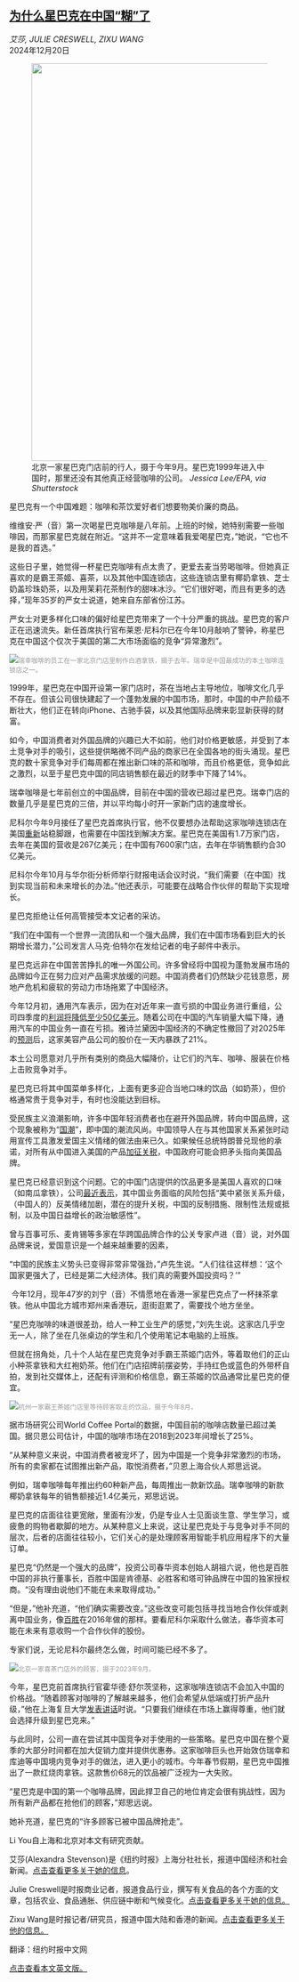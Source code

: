 <!--1734664022000-->
[为什么星巴克在中国“糊”了](https://cn.nytimes.com/china/20241220/starbucks-china/)
------

<address>艾莎, JULIE CRESWELL, ZIXU WANG</address><time pudate="2024-12-20 10:47:34" datetime="2024-12-20 10:47:34">2024年12月20日</time><figure><img src="https://images.weserv.nl/?url=static01.nyt.com/images/2024/12/13/multimedia/00Starbucks-China-01-jhwg/00Starbucks-China-01-jhwg-master1050.jpg" width="1050" height="715"><figcaption>北京一家星巴克门店前的行人，摄于今年9月。星巴克1999年进入中国时，那里还没有其他真正经营咖啡的公司。 <cite>Jessica Lee/EPA, via Shutterstock</cite></figcaption></figure><section><p>星巴克有一个中国难题：咖啡和茶饮爱好者们想要物美价廉的商品。</p><p>维维安·严（音）第一次喝星巴克咖啡是八年前。上班的时候，她特别需要一些咖啡因，而那家星巴克就在附近。“这并不一定意味着我爱喝星巴克，”她说，“它也不是我的首选。”</p><p>这些日子里，她觉得一杯星巴克咖啡有点太贵了，更爱去麦当劳喝咖啡。但她真正喜欢的是霸王茶姬、喜茶，以及其他中国连锁店，这些连锁店里有椰奶拿铁、芝士奶盖珍珠奶茶，以及用茉莉花茶制作的甜味冰沙。“它们很好喝，而且有更多的选择，”现年35岁的严女士说道，她来自东部省份江苏。</p><p>严女士对更多样化口味的偏好给星巴克带来了一个十分严重的挑战。星巴克的客户正在迅速流失。新任首席执行官布莱恩·尼科尔已在今年10月敲响了警钟，称星巴克在中国这个仅次于美国的第二大市场面临的竞争“异常激烈”。</p><p><img src="https://images.weserv.nl/?url=static01.nyt.com/images/2024/12/13/multimedia/00Starbucks-China-03-jhwg/00Starbucks-China-03-jhwg-master1050.jpg"><small style="color: #999;">瑞幸咖啡的员工在一家北京门店里制作白酒拿铁，摄于去年。瑞幸是中国最成功的本土咖啡连锁店之一。</small></p><p>1999年，星巴克在中国开设第一家门店时，茶在当地占主导地位，咖啡文化几乎不存在。但该公司很快建起了一个蓬勃发展的中国市场，那时，中国的中产阶级不断壮大，他们正在转向iPhone、古驰手袋，以及其他国际品牌来彰显新获得的财富。</p><p>如今，中国消费者对外国品牌的兴趣已大不如前，他们对价格更敏感，并受到了本土竞争对手的吸引，这些提供略微不同产品的商家已在全国各地的街头涌现。星巴克的数十家竞争对手们每周都在推出新口味的茶和咖啡，而且价格更低，竞争如此之激烈，以至于星巴克中国的同店销售额在最近的财季中下降了14%。</p><p>瑞幸咖啡是七年前创立的中国品牌，目前在中国的营收已超过星巴克。瑞幸门店的数量几乎是星巴克的三倍，并以平均每小时开一家新门店的速度增长。</p><p>尼科尔今年9月接任了星巴克首席执行官，他不仅要想办法帮助这家咖啡连锁店在美国<a href="https://www.nytimes.com/2024/10/30/business/starbucks-customers-brian-niccol.html">重新</a>站稳脚跟，也需要在中国找到解决方案。星巴克在美国有1.7万家门店，去年在美国的营收是267亿美元；在中国有7600家门店，去年在华销售额约合30亿美元。</p><p>尼科尔今年10月与华尔街分析师举行财报电话会议时说，“我们需要（在中国）找到实现当前和未来增长的办法。”他还表示，可能要在战略合作伙伴的帮助下实现增长。</p><p>星巴克拒绝让任何高管接受本文记者的采访。</p><p>“我们在中国有一个世界一流团队和一个强大品牌，我们在中国市场看到巨大的长期增长潜力，”公司发言人马克·伯特尔在发给记者的电子邮件中表示。</p><p>星巴克远非在中国苦苦挣扎的唯一外国公司。许多曾经将中国视为蓬勃发展市场的品牌如今正在努力应对产品需求放缓的问题。中国消费者们仍然缺少花钱意愿，房地产危机和疲软的劳动力市场拖累了中国经济。</p><p>今年12月初，通用汽车表示，因为在对近年来一直亏损的中国业务进行重组，公司四季度的<a href="https://www.nytimes.com/2024/12/04/business/general-motors-china-electric-vehicles.html">利润将降低至少50亿美元</a>。随着公司在中国的汽车销量大幅下降，通用汽车的中国业务一直在亏损。雅诗兰黛因中国经济的不确定性撤回了对2025年的<a rel="noopener noreferrer" target="_blank" href="https://www.cnbc.com/2024/10/31/estee-lauder-withdraws-annual-forecasts-cuts-dividend-on-waning-china-demand.html">预测</a>后，这家美容产品公司的股价在一天内暴跌了21%。</p><p>本土公司愿意对几乎所有类别的商品大幅降价，让它们的汽车、咖啡、服装在价格上击败竞争对手。</p><p>星巴克已将其中国菜单多样化，上面有更多迎合当地口味的饮品（如奶茶），但价格通常贵于竞争对手，有时也没能达到目标。</p><p>受民族主义浪潮影响，许多中国年轻消费者也在避开外国品牌，转向中国品牌，这个现象被称为“<a href="https://cn.nytimes.com/china/20210406/china-xinjiang-local-brands/">国潮</a>”，即中国的潮流风尚。中国领导人在与其他国家关系紧张时动用宣传工具激发爱国主义情绪的做法由来已久。如果候任总统特朗普兑现他的承诺，对所有从中国进入美国的产品<a href="https://www.nytimes.com/2024/11/25/business/economy/trump-tariffs-canada-mexico-china.html">加征关税</a>，中国政府可能会把矛头指向美国品牌。</p><p>星巴克已经意识到这个问题。它的中国门店提供的饮品更多是美国人喜欢的口味（如南瓜拿铁），公司<a rel="noopener noreferrer" target="_blank" href="https://www.sec.gov/Archives/edgar/data/829224/000082922423000058/sbux-20231001.htm">最近表示</a>，其中国业务面临的风险包括“美<b></b>中紧张关系升级，（中国人的）反美情绪加剧，潜在的提升关税，中国的反制措施、限制性法规或抵制，以及中国日益增长的政治敏感性”。</p><p>曾与百事可乐、麦肯锡等多家在华跨国品牌合作的公关专家卢进（音）说，对外国品牌来说，爱国意识是一个越来越重要的因素，</p><p>“中国的民族主义势头已变得非常非常强劲，”卢先生说。“人们往往这样想：‘这个国家更强大了，已经是第二大经济体。我们真的需要外国投资吗？’”</p><p> 今年12月，现年47岁的刘宁（音）不情愿地在香港一家星巴克点了一杯抹茶拿铁。他从中国北方城市郑州来香港玩，逛街逛累了，需要找个地方坐坐。</p><p>“星巴克咖啡的味道很差劲，给人一种工业生产的感觉，”刘先生说。这家店几乎空无一人，除了坐在几张桌边的学生和几个使用笔记本电脑的上班族。</p><p>但就在拐角处，几十个人站在星巴克竞争对手霸王茶姬门店外，等着取他们的正山小种茶拿铁和大红袍奶茶。他们在门店招牌前摆姿势，手持红色或蓝色的外带杯自拍，发到社交媒体上，还配有评测和价格信息，霸王茶姬的饮品通常比星巴克的便宜。</p><p><img src="https://images.weserv.nl/?url=static01.nyt.com/images/2024/12/13/multimedia/00Starbucks-China-04-jhwg/00Starbucks-China-04-jhwg-master1050.jpg"><small style="color: #999;">杭州一家霸王茶姬门店里等待顾客取走的饮品，摄于今年8月。</small></p><p>据市场研究公司World Coffee Portal的数据，中国目前的咖啡店数量已超过美国。据贝恩公司估计，中国的咖啡市场在2018到2023年间增长了25%。</p><p>“从某种意义来说，中国消费者被宠坏了，因为中国是一个竞争非常激烈的市场，所有的卖家都在试图推出新产品，取悦消费者，”贝恩上海合伙人郑思远说。</p><p>例如，瑞幸咖啡每年推出约60种新产品，每周推出一款新饮品。瑞幸咖啡的新款椰奶拿铁每年的销售额接近1.4亿美元，郑思远说。</p><p>星巴克的店面往往更宽敞，里面有沙发，仍是专业人士见面谈生意、学生学习，或疲惫的购物者歇脚的地方。从某种意义上来说，这让星巴克处于与竞争对手不同的层次，后者的店面往往较小，它们关心的是处理顾客用智能手机应用程序下的大量订单。</p><p>星巴克“仍然是一个强大的品牌”，投资公司春华资本创始人胡祖六说，他也是百胜中国的非执行董事长，百胜中国是肯德基、必胜客和塔可钟品牌在中国的独家授权商。“没有理由说他们不能在未来取得成功。”</p><p>“但是，”他补充道，“他们确实需要改变。”这些改变可能包括寻找当地合作伙伴或剥离中国业务，像<a href="https://www.nytimes.com/2015/10/21/business/dealbook/yum-brands-to-split-china-business-into-separate-company.html">百胜</a>在2016年做的那样。要看尼科尔采取什么做法，春华资本可能在未来有意收购一个合作伙伴的股份。</p><p>专家们说，无论尼科尔最终怎么做，时间可能已经不多了。</p><p><img src="https://images.weserv.nl/?url=static01.nyt.com/images/2024/12/13/multimedia/00Starbucks-China-06-jhwg/00Starbucks-China-06-jhwg-master1050.jpg"><small style="color: #999;">北京一家喜茶门店外的顾客，摄于2023年9月。</small></p><p>今年，星巴克前首席执行官霍华德·舒尔茨坚称，这家咖啡连锁店不会加入中国的价格战。“随着顾客对咖啡的了解越来越多，他们会希望从低端或打折产品升级，”他在上海复旦大学<a rel="noopener noreferrer" target="_blank" href="https://www.yicai.com/news/102038854.html">发表讲话</a>时说。“只要我们继续在市场上赢得尊重，他们就会选择升级到星巴克来。”</p><p>与此同时，公司一直在尝试其中国竞争对手使用的一些策略。星巴克中国在整个夏季的大部分时间都在加大促销力度并提供优惠券。这家咖啡巨头也开始效仿瑞幸和库迪等中国境内竞争对手的做法，进入更小的城市。今年春节假期，星巴克中国推出了一款红烧肉拿铁。这款售价68元的饮品被广泛视为一大失败。</p><p>“星巴克是中国的第一个咖啡品牌，因此捍卫自己的地位肯定会很有挑战性，因为所有新产品都在抢他们的顾客，”郑思远说。</p><p>她补充道，星巴克的“许多顾客已被中国品牌抢走”。</p></section><footer><p>Li You自上海和北京对本文有研究贡献。</p><p>艾莎(Alexandra Stevenson)是《纽约时报》上海分社社长，报道中国经济和社会新闻。<a rel="nofollow" target="_blank" href="https://www.nytimes.com/by/alexandra-stevenson">点击查看更多关于她的信息</a>。</p><p>Julie Creswell是时报商业记者，报道食品行业，撰写有关食品的各个方面的文章，包括农业、食品通胀、供应链中断和气候变化。<a rel="nofollow" target="_blank" href="https://www.nytimes.com/by/julie-creswell">点击查看更多关于她的信息。</a></p><p>Zixu Wang是时报记者/研究员，报道中国大陆和香港的新闻。<a rel="nofollow" target="_blank" href="https://www.nytimes.com/by/zixu-wang">点击查看更多关于他的信息。</a></p><p>翻译：纽约时报中文网</p><a rel="nofollow" target="_blank" href="https://www.nytimes.com/2024/12/19/business/starbucks-china.html">点击查看本文英文版。</a></footer>
